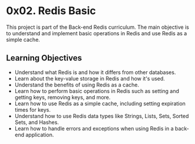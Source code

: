 # 0x02. Redis Basic

This project is part of the Back-end Redis curriculum. The main objective is to understand and implement basic operations in Redis and use Redis as a simple cache.

## Learning Objectives

- Understand what Redis is and how it differs from other databases.
- Learn about the key-value storage in Redis and how it's used.
- Understand the benefits of using Redis as a cache.
- Learn how to perform basic operations in Redis such as setting and getting keys, removing keys, and more.
- Learn how to use Redis as a simple cache, including setting expiration times for keys.
- Understand how to use Redis data types like Strings, Lists, Sets, Sorted Sets, and Hashes.
- Learn how to handle errors and exceptions when using Redis in a back-end application.
